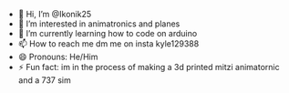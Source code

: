 - 👋 Hi, I’m @Ikonik25
- 👀 I’m interested in animatronics and planes
- 🌱 I’m currently learning how to code on arduino
- 📫 How to reach me dm me on insta kyle129388
- 😄 Pronouns: He/Him
- ⚡ Fun fact: im in the process of making a 3d printed mitzi animatornic and a 737 sim

<!---
Ikonik25/Ikonik25 is a ✨ special ✨ repository because its `README.md` (this file) appears on your GitHub profile.
You can click the Preview link to take a look at your changes.
--->
